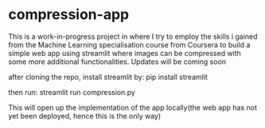 # compression-app
This is a work-in-progress project in where I try to employ the skills i gained from the Machine Learning specialisation course from Coursera to build a simple web app using streamlit where images can be compressed with some more additional functionalities. Updates will be coming soon

after cloning the repo, install streamlit by:
  pip install streamlit

then run:
  streamlit run compression.py

This will open up the implementation of the app locally(the web app has not yet been deployed, hence this is the only way)

